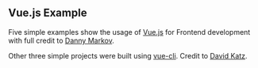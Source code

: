 ## Vue.js Example

Five simple examples show the usage of [Vue.js](https://vuejs.org/) for Frontend development with full credit to [Danny Markov](http://tutorialzine.com/2016/03/5-practical-examples-for-learning-vue-js/).

Other three simple projects were built using [vue-cli](https://github.com/vuejs/vue-cli). Credit to [David Katz](http://davidtkatz.com).
